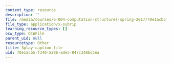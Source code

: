 ```yaml
---
content_type: resource
description: ''
file: /media/courses/6-004-computation-structures-spring-2017/70e1acb5f340529bade3847c348bd3ea_br3mu-IK9N8.vtt
file_type: application/x-subrip
learning_resource_types: []
ocw_type: OCWFile
parent_uid: null
resourcetype: Other
title: 3play caption file
uid: 70e1acb5-f340-529b-ade3-847c348bd3ea
---
```

